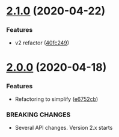 # [2.1.0](https://github.com/adrenak/tork/compare/v2.0.0...v2.1.0) (2020-04-22)


### Features

* v2 refactor ([40fc249](https://github.com/adrenak/tork/commit/40fc249d34c04aabfba4396219b03a301bdcf028))

# [2.0.0](https://github.com/adrenak/Tork/compare/v1.0.0...v2.0.0) (2020-04-18)


### Features

* Refactoring to simplify ([e6752cb](https://github.com/adrenak/Tork/commit/e6752cb86df676ba904b16153b02bb15f0f60b2b))


### BREAKING CHANGES

* Several API changes. Version 2.x starts
